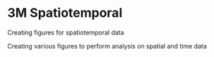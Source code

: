 # 3M Spatiotemporal
Creating figures for spatiotemporal data

Creating various figures to perform analysis on spatial and time data
